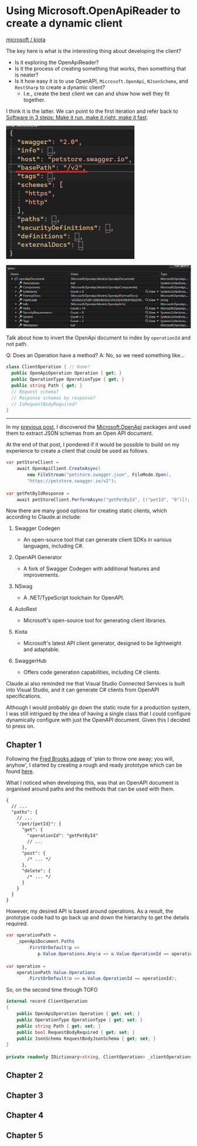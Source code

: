 # Using Microsoft.OpenApiReader to create a dynamic client

[microsoft / kiota](https://github.com/microsoft/kiota)

The key here is what is the interesting thing about developing the client?

- Is it exploring the OpenApiReader?
- Is it the process of creating something that works, then something that is neater?
- Is it how easy it is to use OpenAPI, `Microsoft.OpenApi`, `NJsonSchema`, and `RestSharp` to create a dynamic client?
  - I.e., create the best client we can and show how well they fit together.

I think it is the latter. We can point to the first iteration and refer back to [Software in 3 steps: Make it run, make it right, make it fast](https://www.10printiamcool.com/software-in-3-steps-make-it-run-make-it-right-make-it-fast).

![Swagger definition with baseUrl highlighted](swagger-with-baseurl-highlighted.png)

![Quick Watch showing no baseUrl in OpenApiDocument](quick-watch-showing-no-baseurl-in-openapi-document.png)

Talk about how to invert the OpenApi document to index by `operationId` and not path.

Q: Does an Operation have a method?
A: No, so we need something like...

```csharp
class ClientOperation { // Name?
  public OpenApiOperation Operation { get; }
  public OperationType OperationType { get; }
  public string Path { get; }
  // Request schema?
  // Response schemas by response?
  // IsRequestBodyRequired?
}
```

---------------------------

In my [previous post]([TOO](https://www.10printiamcool.com/validating-json-requests-using-c-and-openapiswagger)), I discovered the [Microsoft.OpenApi](https://github.com/microsoft/OpenAPI.NET) packages and used them to extract JSON schemas from an Open API document.

At the end of that post, I pondered if it would be possible to build on my experience to create a client that could be used as follows.

```csharp
var petStoreClient =
    await OpenApiClient.CreateAsync(
        new FileStream("petstore.swagger.json", FileMode.Open),
        "https://petstore.swagger.io/v2");

var getPetByIdResponse =
    await petStoreClient.PerformAsync("getPetById", [("petId", "0")]);
```

Now there are many good options for creating static clients, which according to Claude.ai include:

1. Swagger Codegen

   - An open-source tool that can generate client SDKs in various languages, including C#.

2. OpenAPI Generator

   - A fork of Swagger Codegen with additional features and improvements.

3. NSwag

   - A .NET/TypeScript toolchain for OpenAPI.

4. AutoRest

   - Microsoft's open-source tool for generating client libraries.

5. Kiota

   - Microsoft's latest API client generator, designed to be lightweight and adaptable.

6. SwaggerHub

   - Offers code generation capabilities, including C# clients.

Claude.ai also reminded me that Visual Studio Connected Services is built into Visual Studio, and it can generate C# clients from OpenAPI specifications.

Although I would probably go down the static route for a production system, I was still intrigued by the idea of having a single class that I could configure dynamically configure with just the OpenAPI document. Given this I decided to press on.

## Chapter 1

Following the [Fred Brooks adage](https://en.wikiquote.org/wiki/Fred_Brooks) of 'plan to throw one away; you will, anyhow', I started by creating a rough and ready prototype which can be found [here](https://github.com/andybalham/blog-source-code/blob/master/OpenApiDynamicClient/OpenApiDynamicClient/OpenApiClientV1.cs).

What I noticed when developing this, was that an OpenAPI document is organised around paths and the methods that can be used with them.


```jsonc
{
  // ...
  "paths": {
    // ...
    "/pet/{petId}": {
      "get": {
        "operationId": "getPetById"
        // ...
      },
      "post": {
        /* ... */
      },
      "delete": {
        /* ... */
      }
    }
  }
}
```

However, my desired API is based around operations. As a result, the prototype code had to go back up and down the hierarchy to get the details required.

```csharp
var operationPath =
    _openApiDocument.Paths
        .FirstOrDefault(p =>
            p.Value.Operations.Any(o => o.Value.OperationId == operationId));

var operation =
    operationPath.Value.Operations
        .FirstOrDefault(o => o.Value.OperationId == operationId);
```

So, on the second time through TOFO

```csharp
internal record ClientOperation
{
    public OpenApiOperation Operation { get; set; }
    public OperationType OperationType { get; set; }
    public string Path { get; set; }
    public bool RequestBodyRequired { get; set; }
    public JsonSchema RequestBodyJsonSchema { get; set; }
}

private readonly IDictionary<string, ClientOperation> _clientOperations
```


## Chapter 2

## Chapter 3

## Chapter 4

## Chapter 5

